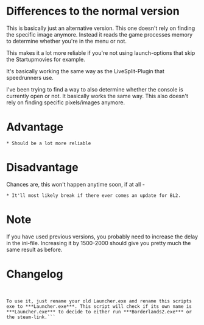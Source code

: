 # Differences to the normal version
This is basically just an alternative version.
This one doesn't rely on finding the specific image anymore. Instead it reads the game processes memory to determine whether you're in the menu or not.

This makes it a lot more reliable if you're not using launch-options that skip the Startupmovies for example.

It's basically working the same way as the LiveSplit-Plugin that speedrunners use.

I've been trying to find a way to also determine whether the console is currently open or not. It basically works the same way. This also doesn't rely on finding specific pixels/images anymore.

# Advantage
    * Should be a lot more reliable
# Disadvantage
Chances are, this won't happen anytime soon, if at all - 
    
    * It'll most likely break if there ever comes an update for BL2.

# Note
If you have used previous versions, you probably need to increase the delay in the ini-file. Increasing it by 1500-2000 should give you pretty much the same result as before.


# Changelog
```Added new functions to automate the temporary patching the CE-Table from Magic_Gonads has done. This allows you to use the patches without haven to do any hex-editing. Thanks to Magic_Gonads for the idea and CE-Table :)
```


```Added the option to replace the Launcher.exe, which steam calls, even if you use the launchoption ***-NoLauncher*** 

To use it, just rename your old Launcher.exe and rename this scripts exe to ***Launcher.exe***. This script will check if its own name is ***Launcher.exe*** to decide to either run ***Borderlands2.exe*** or the steam-link.```